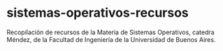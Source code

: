 # sistemas-operativos-recursos
Recopilación de recursos de la Materia de Sistemas Operativos, catedra Méndez, de la Facultad de Ingeniería de la Universidad de Buenos Aires.
